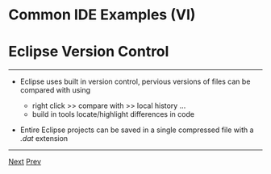 # Common IDE Examples (VI)
# Eclipse Version Control
***

*  Eclipse uses built in version control, pervious versions of files can be compared with using
	*  right click >> compare with >> local history ...
	*  build in tools locate/highlight differences in code


*  Entire Eclipse projects can be saved in a single compressed file with a _.dat_ extension

***
[Next](https://github.com/AustinCerny/CSCI582_Presentation2_IDEs/blob/master/slide14.md)
[Prev](https://github.com/AustinCerny/CSCI582_Presentation2_IDEs/blob/master/slide12.md)
